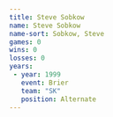```yaml
---
title: Steve Sobkow
name: Steve Sobkow
name-sort: Sobkow, Steve
games: 0
wins: 0
losses: 0
years:
 - year: 1999
   event: Brier
   team: "SK"
   position: Alternate
---
```

